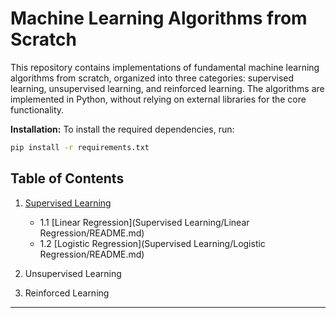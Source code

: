 # Machine Learning Algorithms from Scratch

This repository contains implementations of fundamental machine learning algorithms from scratch, organized into three categories: supervised learning, unsupervised learning, and reinforced learning. The algorithms are implemented in Python, without relying on external libraries for the core functionality.

**Installation:** To install the required dependencies, run:
   ```bash
   pip install -r requirements.txt
   ```
## Table of Contents

1. [Supervised Learning](Supervised%20Learning)
    - 1.1 [Linear Regression](Supervised Learning/Linear Regression/README.md)
    - 1.2 [Logistic Regression](Supervised Learning/Logistic Regression/README.md)
   
2. Unsupervised Learning
3. Reinforced Learning
---
